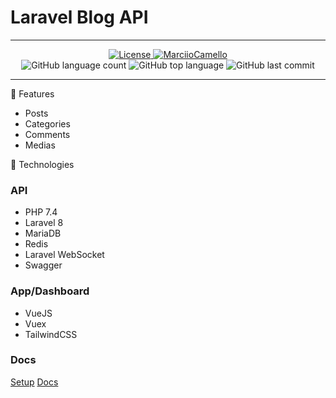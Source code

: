 # Laravel Blog API

---

<p align="center">
  <a href="LICENSE">
    <img alt="License" src="https://img.shields.io/badge/license-MIT-%23F8952D">
  </a>

  <a href="https://www.linkedin.com/in/marciocamello/">
    <img alt="MarciioCamello" src="https://img.shields.io/badge/marciocamello-%230077B5?style=social&logo=linkedin">
  </a>

  <br />

  <img alt="GitHub language count" src="https://img.shields.io/github/languages/count/marciocamello/readme_maker">

  <img alt="GitHub top language" src="https://img.shields.io/github/languages/top/marciocamello/readme_maker">

  <img alt="GitHub last commit" src="https://img.shields.io/github/last-commit/marciocamello/readme_maker">
</p>

---

:newspaper: Features 

* Posts
* Categories
* Comments
* Medias

:rocket: Technologies

### API

* PHP 7.4
* Laravel 8
* MariaDB
* Redis
* Laravel WebSocket
* Swagger

### App/Dashboard

* VueJS
* Vuex
* TailwindCSS

### Docs

[Setup](./docs/setup.md)
[Docs](./docs/swagger.md)

